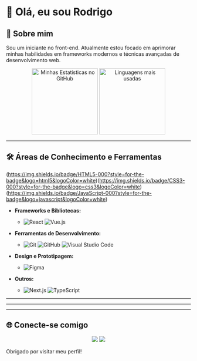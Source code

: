 # 👋 Olá, eu sou Rodrigo

## 🚀 Sobre mim
Sou um iniciante no front-end. Atualmente estou focado em aprimorar minhas habilidades em frameworks modernos e técnicas avançadas de desenvolvimento web.

<p align="center">
  <img height="180em" src="https://github-readme-stats.vercel.app/api?username=rodrigosoboleski&show_icons=true&theme=radical" alt="Minhas Estatísticas no GitHub"/>
  <img height="180em" src="https://github-readme-stats.vercel.app/api/top-langs/?username=rodrigosoboleski&layout=compact&theme=radical" alt="Linguagens mais usadas"/>
</p>

---

## 🛠️ Áreas de Conhecimento e Ferramentas

(https://img.shields.io/badge/HTML5-000?style=for-the-badge&logo=html5&logoColor=white)(https://img.shields.io/badge/CSS3-000?style=for-the-badge&logo=css3&logoColor=white)(https://img.shields.io/badge/JavaScript-000?style=for-the-badge&logo=javascript&logoColor=white)

- **Frameworks e Bibliotecas:**
  - ![React](https://img.shields.io/badge/React-000?style=for-the-badge&logo=react&logoColor=white) ![Vue.js](https://img.shields.io/badge/Vue.js-000?style=for-the-badge&logo=vue.js&logoColor=white)

- **Ferramentas de Desenvolvimento:**
  - ![Git](https://img.shields.io/badge/Git-000?style=for-the-badge&logo=git&logoColor=white) ![GitHub](https://img.shields.io/badge/GitHub-000?style=for-the-badge&logo=github&logoColor=white) ![Visual Studio Code](https://img.shields.io/badge/VS%20Code-000?style=for-the-badge&logo=visual-studio-code&logoColor=white)

- **Design e Prototipagem:**
  - ![Figma](https://img.shields.io/badge/Figma-000?style=for-the-badge&logo=figma&logoColor=white)

- **Outros:**
  - ![Next.js](https://img.shields.io/badge/Next.js-000?style=for-the-badge&logo=next.js&logoColor=white) ![TypeScript](https://img.shields.io/badge/TypeScript-000?style=for-the-badge&logo=typescript&logoColor=white)

---

---

---

## 🌐 Conecte-se comigo
<p align="center">
  <a href="https://www.linkedin.com/in/rodrigo-augusto-soboleski-137ba3244/"><img src="https://img.shields.io/badge/-LinkedIn-0e76a8?style=for-the-badge&logo=Linkedin&logoColor=white" /></a>
  <a href="mailto:rodrigosoboleskki@gmail.com"><img src="https://img.shields.io/badge/-Email-D14836?style=for-the-badge&logo=Gmail&logoColor=white" /></a>
</p>

Obrigado por visitar meu perfil!
